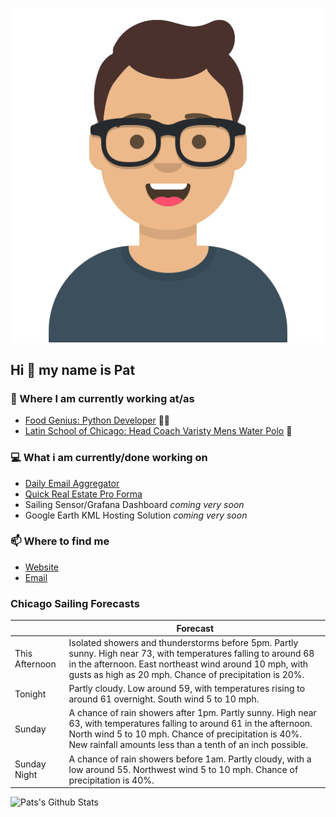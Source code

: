 [![Social banner for p-j-falconer](https://raw.githubusercontent.com/P-J-FALCONER/P-J-FALCONER/master/assets/avataaars.svg)](https://patfalconer.com/)
## Hi :wave: my name is Pat

### 💼 Where I am currently working at/as
- [Food Genius: Python Developer](https://getfoodgenius.com/) 🍔🐍
- [Latin School of Chicago: Head Coach Varisty Mens Water Polo](https://www.latinschool.org/) 🤽


### 💻 What i am currently/done working on
 - [Daily Email Aggregator](https://github.com/P-J-FALCONER/dott_daily_mail)
 - [Quick Real Estate Pro Forma](https://github.com/P-J-FALCONER/henry)
 - Sailing Sensor/Grafana Dashboard *coming very soon*
 - Google Earth KML Hosting Solution *coming very soon*

### 📫 Where to find me
 - [Website](https://patfalconer.com/)
 - [Email](mailto:patrick.j.falconer@gmail.com)


### Chicago Sailing Forecasts
|   | Forecast  |
|---|---|
| This Afternoon | Isolated showers and thunderstorms before 5pm. Partly sunny. High near 73, with temperatures falling to around 68 in the afternoon. East northeast wind around 10 mph, with gusts as high as 20 mph. Chance of precipitation is 20%. |
| Tonight | Partly cloudy. Low around 59, with temperatures rising to around 61 overnight. South wind 5 to 10 mph. |
| Sunday | A chance of rain showers after 1pm. Partly sunny. High near 63, with temperatures falling to around 61 in the afternoon. North wind 5 to 10 mph. Chance of precipitation is 40%. New rainfall amounts less than a tenth of an inch possible. |
| Sunday Night | A chance of rain showers before 1am. Partly cloudy, with a low around 55. Northwest wind 5 to 10 mph. Chance of precipitation is 40%. |

![Pats's Github Stats](https://github-readme-stats.vercel.app/api?username=p-j-falconer&show_icons=true&theme=radical)
